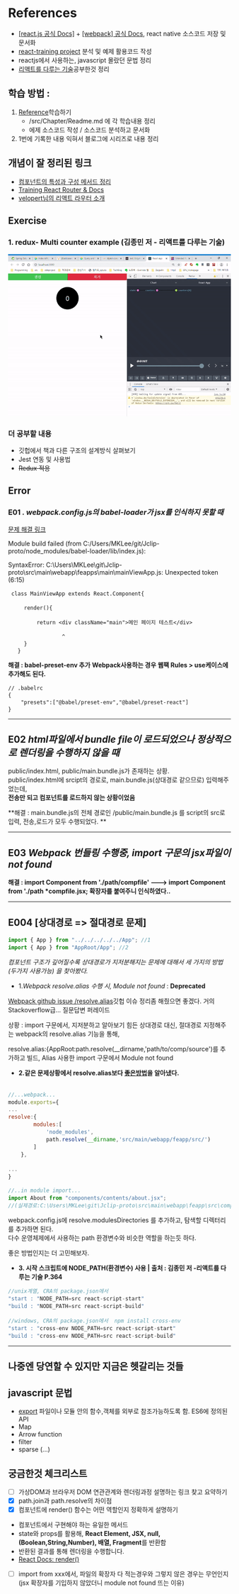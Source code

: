 # References
 
- [\[react.js 공식 Docs\]](https://ko.reactjs.org/docs/handling-events.html) + [\[webpack\] 공식 Docs](https://webpack.js.org/guides/installation/), react native 소스코드 저장 및 문서화
- [react-training project](https://github.com/ReactTraining) 분석 및 예제 활용코드 작성
- reactjs에서 사용하는, javascript 몰랐던 문법 정리
- [리액트를 다루는 기술](https://book.naver.com/bookdb/book_detail.nhn?bid=15372757)공부한것 정리
 
## 학습 방법 :

1. [Reference](#References)학습하기
   - /src/Chapter/Readme.md 에 각 학습내용 정리
   - 에제 소스코드 작성 / 소스코드 분석하고 문서화
2. 1번에 기록한 내용 익혀서 블로그에 시리즈로 내용 정리  

## 개념이 잘 정리된 링크

- [컴포넌트의 특성과 구성 메서드 정리](https://ko.reactjs.org/docs/react-component.html)
- [Training React Router & Docs](https://reacttraining.com/react-router/web/guides/quick-start)
- [velopert님의 리액트 라우터 소개](https://velopert.com/3417)

## Exercise

### 1. redux- Multi counter example (김종민 저 - 리액트를 다루는 기술)

![gif](./resource/multiCounter.gif)

### 더 공부할 내용

- 깃헙에서 책과 다른 구조의 설계방식 살펴보기
- Jest 연동 및 사용법
- ~~Redux 적용~~


## Error

### E01 _. webpack.config.js의 babel-loader가 jsx를 인식하지 못할 때_

[문제 해결 링크](https://codeday.me/ko/qa/20190306/7812.html)

Module build failed (from C:/Users/MKLee/git/Jclip-proto/node_modules/babel-loader/lib/index.js):

SyntaxError: C:\Users\MKLee\git\Jclip-proto\src\main\webapp\feapps\main\mainViewApp.js: Unexpected token (6:15)

```
 class MainViewApp extends React.Component{

     render(){

         return <div className="main">메인 페이지 테스트</div>

                 ^
     }
   }
```

**해결 : babel-preset-env 추가**
**Webpack사용하는 경우 웹팩 Rules > use케이스에 추가해도 된다.**

```
// .babelrc
{
    "presets":["@babel/preset-env","@babel/preset-react"]
}
```

---

## E02 _html파일에서 bundle file이 로드되었으나 정상적으로 렌더링을 수행하지 않을 때_

public/index.html, public/main.bundle.js가 존재하는 상황.  
public/index.html에 srcipt의 경로로, main.bundle.js(상대경로 같으므로) 입력해주었는데,  
**전송만 되고 컴포넌트를 로드하지 않는 상황이었음**

**해결 : main.bundle.js의 전체 경로인 /public/main.bundle.js 를 script의 src로 입력, 전송,로드가 모두 수행되었다. **

---

## E03 _Webpack 번들링 수행중, import 구문의 jsx파일이 not found_

**해결 : import Component from './path/compfile' ---> import Component from './path \*compfile.jsx;
확장자를 붙여주니 인식하였다..**

---



## E004 [상대경로 => 절대경로 문제] 

```javascript
import { App } from "../../../../../App"; //1
import { App } from "AppRoot/App"; //2
```

*컴포넌트  구조가 깊어질수록 상대경로가 지저분해지는 문제에 대해서 세 가지의 방법(두가지 사용가능) 을 찾아봤다.*

* 1._Webpack resolve.alias 수행 시, Module not found_ : **Deprecated**

[Webpack github issue /resolve.alias](https://github.com/webpack/webpack/issues/4160)깃헙 이슈 정리좀 해줬으면 좋겠다. 거의 Stackoverflow급... 질문답변 퍼레이드

상황 : import 구문에서, 지저분하고 알아보기 힘든 상대경로 대신, 절대경로 지정해주는 webpack의 resolve.alias 기능을 통해,

resolve.alias:{AppRoot:path.resolve(\_\_dirname,'path/to/comp/source')를 추가하고 빌드, Alias 사용한 import 구문에서 Module not found


* **2.같은 문제상황에서 resolve.alias보다 [좋은방법](https://webpack.js.org/configuration/resolve/#resolvemodules)을 알아냈다.**

```javascript

//...webpack...
module.exports={
...
resolve:{
        modules:[
            'node_modules',
            path.resolve(__dirname,'src/main/webapp/feapp/src/')
        ]
    },

...
}

```

```javascript
//..in module import...
import About from "components/contents/about.jsx";
//(실제경로:C:\Users\MKLee\git\Jclip-proto\src\main\webapp\feapp\src\components\contents\about.jsx)
```

webpack.config.js에 resolve.modulesDirectories 를 추가하고, 탐색할 디렉터리를 추가하면 된다.  
다수 운영체제에서 사용하는 path 환경변수와 비슷한 역할을 하는듯 하다.

좋은 방법인지는 더 고민해보자.

* **3. 시작 스크립트에 NODE_PATH(환경변수) 사용     | 출처 : 김종민 저 -리액트를 다루는 기술 P.364**

```javascript
//unix계열, CRA의 package.json에서
"start : "NODE_PATH=src react-script-start"
"build : "NODE_PATH=src react-script-build"

//windows, CRA의 package.json에서  npm install cross-env
"start : "cross-env NODE_PATH=src react-script-start"
"build : "cross-env NODE_PATH=src react-script-build"
```


---

## 나중엔 당연할 수 있지만 지금은 헷갈리는 것들

## javascript 문법

- [export](https://beomy.tistory.com/22) 파일이나 모듈 안의 함수,객체를 외부로 참조가능하도록 함. ES6에 정의된 API
- Map
- Arrow function
- filter
- sparse (...)

## 궁금한것 체크리스트

- [ ] 가상DOM과 브라우저 DOM 연관관계와 렌더링과정 설명하는 링크 찾고 요약하기
- [x] path.join과 path.resolve의 차이점
- [x] 컴포넌트에 render() 함수는 어떤 역할인지 정확하게 설명하기

* 컴포넌트에서 구현해야 하는 유일한 메서드
* state와 props를 활용해, **React Element, JSX, null, (Boolean,String,Number), 배열, Fragment**를 반환함
* 반환된 결과를 통해 렌더링을 수행합니다.
* [React Docs: render()](https://ko.reactjs.org/docs/react-component.html#render)

- [ ] import from xxx에서, 파일의 확장자 다 적는경우와 그렇지 않은 경우는 무언인지 (jsx 확장자를 기입하지 않았더니 module not found 뜨는 이유)
